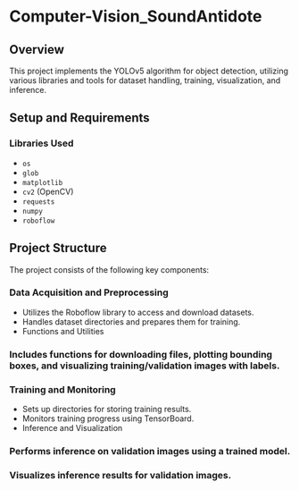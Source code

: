 # Computer-Vision_SoundAntidote

## Overview

This project implements the YOLOv5 algorithm for object detection, utilizing various libraries and tools for dataset handling, training, visualization, and inference.

## Setup and Requirements

### Libraries Used
- `os`
- `glob`
- `matplotlib`
- `cv2` (OpenCV)
- `requests`
- `numpy`
- `roboflow`

## Project Structure
The project consists of the following key components:

### Data Acquisition and Preprocessing

- Utilizes the Roboflow library to access and download datasets.
- Handles dataset directories and prepares them for training.
- Functions and Utilities

### Includes functions for downloading files, plotting bounding boxes, and visualizing training/validation images with labels.
### Training and Monitoring

- Sets up directories for storing training results.
- Monitors training progress using TensorBoard.
- Inference and Visualization

### Performs inference on validation images using a trained model.
### Visualizes inference results for validation images.
